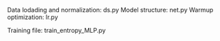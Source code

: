 Data lodading and normalization: ds.py
Model structure: net.py 
Warmup optimization: lr.py

Training file: train_entropy_MLP.py




